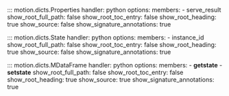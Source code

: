 ::: motion.dicts.Properties
    handler: python
    options:
        members:
            - serve_result
        show_root_full_path: false
        show_root_toc_entry: false
        show_root_heading: true
        show_source: false
        show_signature_annotations: true

::: motion.dicts.State
    handler: python
    options:
        members:
            - instance_id
        show_root_full_path: false
        show_root_toc_entry: false
        show_root_heading: true
        show_source: false
        show_signature_annotations: true


::: motion.dicts.MDataFrame
    handler: python
    options:
        members:
            - __getstate__
            - __setstate__
        show_root_full_path: false
        show_root_toc_entry: false
        show_root_heading: true
        show_source: true
        show_signature_annotations: true
